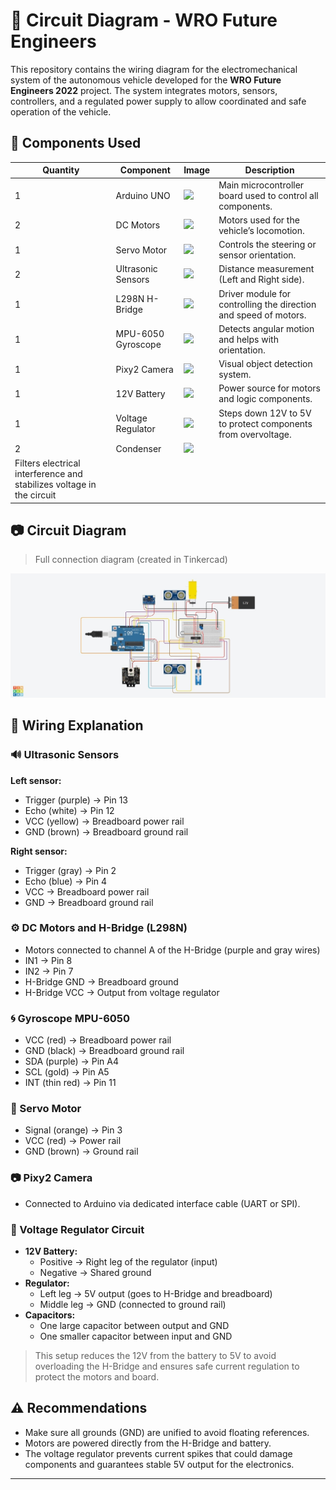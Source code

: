 # 🤖 Circuit Diagram - WRO Future Engineers

This repository contains the wiring diagram for the electromechanical system of the autonomous vehicle developed for the **WRO Future Engineers 2022** project. The system integrates motors, sensors, controllers, and a regulated power supply to allow coordinated and safe operation of the vehicle.

## 🧩 Components Used

| Quantity | Component             | Image                                              | Description                                                      |
|----------|-----------------------|----------------------------------------------------|------------------------------------------------------------------|
| 1        | Arduino UNO           | <img src="component images/Arduino 1 img.png" height="100"/>       | Main microcontroller board used to control all components.       |
| 2        | DC Motors             | <img src="component images/engine Dc IMG.png" height="100"/>        | Motors used for the vehicle’s locomotion.                        |
| 1        | Servo Motor           | <img src="component images/Micro servo ig.jpg" height="100"/>         | Controls the steering or sensor orientation.                     |
| 2        | Ultrasonic Sensors    | <img src="component images/HC-SR04-Ultrasonic img.jpg" height="100"/>        | Distance measurement (Left and Right side).                      |
| 1        | L298N H-Bridge        | <img src="component images/hg7881 - h bridge img.jpg" height="100"/>       | Driver module for controlling the direction and speed of motors. |
| 1        | MPU-6050 Gyroscope    | <img src="component images/Mpu6050 img.jpeg" height="100"/>          | Detects angular motion and helps with orientation.               |
| 1        | Pixy2 Camera          | <img src="component images/Pixy2 cam img.jpg" height="100"/>          | Visual object detection system.                                  |
| 1        | 12V Battery           | <img src="images/battery.jpg" height="100"/>       | Power source for motors and logic components.                    |
| 1        | Voltage Regulator     | <img src="component images/Voltage regulator LM7805 im..." height="100"/>     | Steps down 12V to 5V to protect components from overvoltage.     |
|2         | Condenser             | <img src="component images/Voltage regulator LM7805 im..." height="100"/>     |
Filters electrical interference and stabilizes voltage in the circuit |

## 📷 Circuit Diagram

> Full connection diagram (created in Tinkercad)

![Circuit diagram](https://github.com/ItsTheWest/Neo-Ingenieros-JO/blob/c19015ff7b8b3c0f9e1593c1dbca7ba38247cd86/wro2022-fe-template/schemes/circuit%20diagram.jpg)

## 🔌 Wiring Explanation

### 🔊 Ultrasonic Sensors

**Left sensor:**
- Trigger (purple) → Pin 13  
- Echo (white) → Pin 12  
- VCC (yellow) → Breadboard power rail  
- GND (brown) → Breadboard ground rail  

**Right sensor:**
- Trigger (gray) → Pin 2  
- Echo (blue) → Pin 4  
- VCC → Breadboard power rail  
- GND → Breadboard ground rail  

### ⚙️ DC Motors and H-Bridge (L298N)

- Motors connected to channel A of the H-Bridge (purple and gray wires)  
- IN1 → Pin 8  
- IN2 → Pin 7  
- H-Bridge GND → Breadboard ground  
- H-Bridge VCC → Output from voltage regulator  

### 🌀 Gyroscope MPU-6050

- VCC (red) → Breadboard power rail  
- GND (black) → Breadboard ground rail  
- SDA (purple) → Pin A4  
- SCL (gold) → Pin A5  
- INT (thin red) → Pin 11  

### 🔁 Servo Motor

- Signal (orange) → Pin 3  
- VCC (red) → Power rail  
- GND (brown) → Ground rail  

### 📷 Pixy2 Camera

- Connected to Arduino via dedicated interface cable (UART or SPI).

### 🔋 Voltage Regulator Circuit

- **12V Battery:**
  - Positive → Right leg of the regulator (input)  
  - Negative → Shared ground  
- **Regulator:**
  - Left leg → 5V output (goes to H-Bridge and breadboard)  
  - Middle leg → GND (connected to ground rail)  
- **Capacitors:**
  - One large capacitor between output and GND  
  - One smaller capacitor between input and GND  

> This setup reduces the 12V from the battery to 5V to avoid overloading the H-Bridge and ensures safe current regulation to protect the motors and board.

## ⚠️ Recommendations

- Make sure all grounds (GND) are unified to avoid floating references.  
- Motors are powered directly from the H-Bridge and battery.  
- The voltage regulator prevents current spikes that could damage components and guarantees stable 5V output for the electronics.

---
